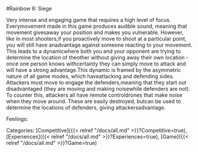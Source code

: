 #Rainbow 6: Siege

Very intense and engaging game that requires a high level of focus. Everymovement made in this game produces audible sound, meaning that movement givesaway your position and makes you vulnerable. However, like in most shooters,if you proactively move to shoot at a particular point, you will still have anadvantage against someone reacting to your movement. This leads to a dynamicwhere both you and your opponent are trying to determine the location of theother without giving away their own location - once one person knows withcertainty they can simply move to attack and will have a strong advantage.This dynamic is framed by the asymmetric nature of all game modes, which haveattacking and defending sides. Attackers must move to engage the defenders,meaning that they start out disadvantaged (they are moving and making noisewhile defenders are not). To counter this, attackers all have remote controldrones that make noise when they move around. These are easily destroyed, butcan be used to determine the locations of defenders, giving attackersadvantage.

Feelings: 



Categories: [Competitive]({{< relref "/docs/all.md" >}}?Competitive=true), [Experiences]({{< relref "/docs/all.md" >}}?Experiences=true), [Game]({{< relref "/docs/all.md" >}}?Game=true)